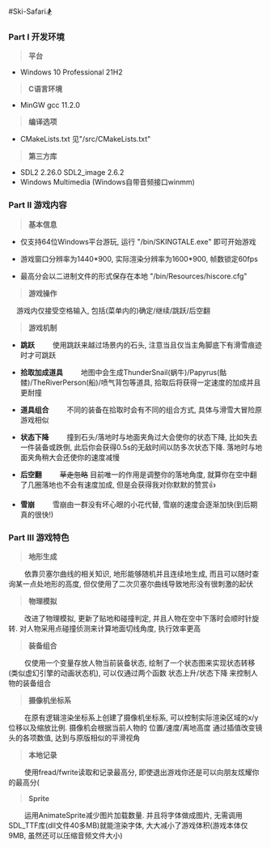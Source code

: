 #Ski-Safari🏂
### Part I **开发环境**
>**平台**

- Windows 10 Professional 21H2

>**C语言环境**
* MinGW gcc 11.2.0

>**编译选项**

* CMakeLists.txt 见"/src/CMakeLists.txt"

>**第三方库**
* SDL2 2.26.0  SDL2_image 2.6.2
* Windows Multimedia (Windows自带音频接口winmm)

### Part II **游戏内容**

>**基本信息**

* 仅支持64位Windows平台游玩, 运行 "/bin/SKINGTALE.exe" 即可开始游戏

* 游戏窗口分辨率为1440\*900, 实际渲染分辨率为1600\*900, 帧数锁定60fps

* 最高分会以二进制文件的形式保存在本地 "/bin/Resources/hiscore.cfg"

>**游戏操作**

&nbsp; &nbsp; 游戏内仅接受空格输入, 包括(菜单内的)确定/继续/跳跃/后空翻

>**游戏机制**

* **跳跃**
&nbsp; &nbsp; &nbsp; &nbsp; 使用跳跃来越过场景内的石头, 注意当且仅当主角脚底下有滑雪痕迹时才可跳跃

* **拾取加成道具**
&nbsp; &nbsp; &nbsp; &nbsp; 地图中会生成ThunderSnail(蜗牛)/Papyrus(骷髅)/TheRiverPerson(船)/喷气背包等道具, 拾取后将获得一定速度的加成并且更耐撞

* **道具组合**
&nbsp; &nbsp; &nbsp; &nbsp; 不同的装备在拾取时会有不同的组合方式, 具体与滑雪大冒险原游戏相似

* **状态下降**
&nbsp; &nbsp; &nbsp; &nbsp; 撞到石头/落地时与地面夹角过大会使你的状态下降, 比如失去一件装备或跌倒, 此后你会获得0.5s的无敌时间以防多次状态下降. 落地时与地面夹角稍大会还使你的速度减慢

* **后空翻**
&nbsp; &nbsp; &nbsp; &nbsp; ~~草走忽略~~ 目前唯一的作用是调整你的落地角度, 就算你在空中翻了几圈落地也不会有速度加成, 但是会获得我对你默默的赞赏👍

* **雪崩**
&nbsp; &nbsp; &nbsp; &nbsp; 雪崩由一群没有坏心眼的小花代替, 雪崩的速度会逐渐加快(到后期真的很快!)

### Part III 游戏特色

>**地形生成**

&nbsp; &nbsp; &nbsp; &nbsp; 依靠贝塞尔曲线的相关知识, 地形能够随机并且连续地生成, 而且可以随时查询某一点处地形的高度, 但仅使用了二次贝塞尔曲线导致地形没有很刺激的起伏

>**物理模拟**

&nbsp; &nbsp; &nbsp; &nbsp; 改进了物理模拟, 更新了贴地和碰撞判定, 并且人物在空中下落时会顺时针旋转. 对人物采用点碰撞侦测来计算地面切线角度, 执行效率更高

>**装备组合**

&nbsp; &nbsp; &nbsp; &nbsp; 仅使用一个变量存放人物当前装备状态, 绘制了一个状态图来实现状态转移(类似虚幻引擎的动画状态机), 可以仅通过两个函数 状态上升/状态下降 来控制人物的装备组合

>**摄像机坐标系**

&nbsp; &nbsp; &nbsp; &nbsp; 在原有逻辑渲染坐标系上创建了摄像机坐标系, 可以控制实际渲染区域的x/y位移以及缩放比例. 摄像机会根据当前人物的 位置/速度/离地高度 通过插值改变镜头的各项数值, 达到与原版相似的平滑视角

>**本地记录**

&nbsp; &nbsp; &nbsp; &nbsp; 使用fread/fwrite读取和记录最高分, 即使退出游戏你还是可以向朋友炫耀你的最高分(

>**Sprite**

&nbsp; &nbsp; &nbsp; &nbsp; 运用AnimateSprite减少图片加载数量. 并且将字体做成图片, 无需调用SDL_TTF库(dll文件40多MB)就能渲染字体, 大大减小了游戏体积(游戏本体仅9MB, 虽然还可以压缩音频文件大小)
